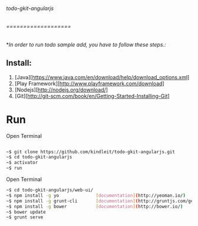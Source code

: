 ###### todo-gkit-angularjs
###### ===================
**In order to run todo sample add, you have to follow these steps.:*
## Install:
1. [Java][https://www.java.com/en/download/help/download_options.xml]
2. [Play Framework][http://www.playframework.com/download]
3. [Nodejs][http://nodejs.org/download/]
4. [Git][http://git-scm.com/book/en/Getting-Started-Installing-Git]

# Run

Open Terminal

```bash

~$ git clone https://github.com/kindleit/todo-gkit-angularjs.git
~$ cd todo-gkit-angularjs
~$ activator
~$ run

```

Open Terminal

```bash
~$ cd todo-gkit-angularjs/web-ui/
~$ npm install -g yo              [documentation](http://yeoman.io/)
~$ npm install -g grunt-cli       [documentation](http://gruntjs.com/getting-started)
~$ npm install -g bower           [documentation](http://bower.io/)
~$ bower update
~$ grunt serve

```
